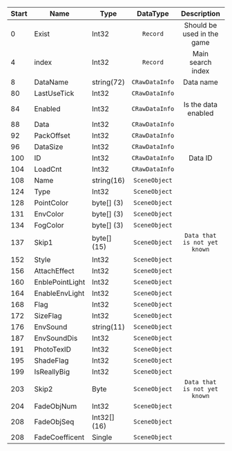 |Start|Name|Type|DataType|Description|Example|
|---|---|---|:---:|:---:|---|
|0|Exist|Int32|`Record`|Should be used in the game|1|
|4|index|Int32|`Record`|Main search index|296|
|8|DataName|string(72)|`CRawDataInfo`|Data name|`nml-bd056.lmo`|
|80|LastUseTick|Int32|`CRawDataInfo`||0|
|84|Enabled|Int32|`CRawDataInfo`|Is the data enabled|1|
|88|Data|Int32|`CRawDataInfo`||0|
|92|PackOffset|Int32|`CRawDataInfo`||0|
|96|DataSize|Int32|`CRawDataInfo`||0|
|100|ID|Int32|`CRawDataInfo`|Data ID|296|
|104|LoadCnt|Int32|`CRawDataInfo`||0|
|108|Name|string(16)|`SceneObject`||`Rock 01`|
|124|Type|Int32|`SceneObject`||0|
|128|PointColor|byte[] (3)|`SceneObject`||`CDCDCD`|
|131|EnvColor|byte[] (3)|`SceneObject`||`CDCDCD`|
|134|FogColor|byte[] (3)|`SceneObject`||`CDCDCD`|
|137|Skip1|byte[] (15)|`SceneObject`|`Data that is not yet known`|`000000CDCDCDCDCDCDCDCDCDCDCDCD`|
|152|Style|Int32|`SceneObject`||9|
|156|AttachEffect|Int32|`SceneObject`||0|
|160|EnblePointLight|Int32|`SceneObject`||1|
|164|EnableEnvLight|Int32|`SceneObject`||1|
|168|Flag|Int32|`SceneObject`||0|
|172|SizeFlag|Int32|`SceneObject`||1|
|176|EnvSound|string(11)|`SceneObject`||``|
|187|EnvSoundDis|Int32|`SceneObject`||0|
|191|PhotoTexID|Int32|`SceneObject`||0|
|195|ShadeFlag|Int32|`SceneObject`||256|
|199|IsReallyBig|Int32|`SceneObject`||0|
|203|Skip2|Byte|`SceneObject`|`Data that is not yet known`|0|
|204|FadeObjNum|Int32|`SceneObject`||0|
|208|FadeObjSeq|Int32[] (16)|`SceneObject`|||
|208|FadeCoefficent|Single|`SceneObject`||-431602080|
